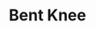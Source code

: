 ---
title: "Bent Knee"
summary: "Bent Knee is an American art rock band formed in Boston, Massachusetts, in 2009. The band performs in multiple genres and draws from multiple influences, including pop, industrial rock, progressive rock, and avant-garde. The band is known for unpredictable dynamic contrast and the wide vocal range of singer Courtney Swain.Bent Knee has toured with The Dillinger Escape Plan, Haken, Leprous, Thank You Scientist, and Mike Keneally. In 2016, they signed to Cuneiform Records for the release of their third album, Say So. In 2017, they signed a deal with Inside Out Music and released their fourth album, Land Animal."
slug: "bent-knee"
image: "bent-knee.jpg"
apple_music_artist_url: "https://music.apple.com/gb/artist/bent-knee/474692510"
wikipedia_url: "https://en.wikipedia.org/wiki/Bent_Knee"
---